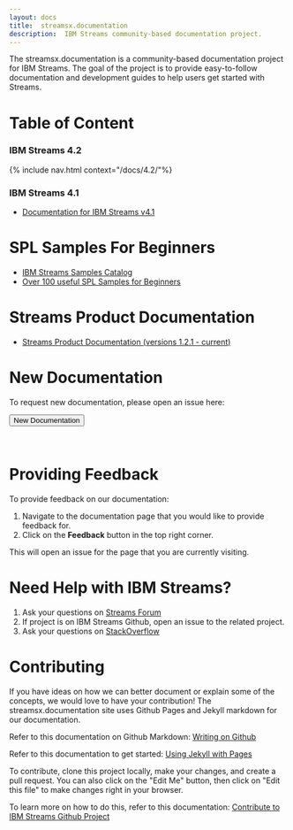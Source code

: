 ```yaml
---
layout: docs
title:  streamsx.documentation
description:  IBM Streams community-based documentation project.  
---
```

The streamsx.documentation is a community-based documentation project for IBM Streams.
The goal of the project is to provide easy-to-follow documentation and development guides to help users get started with Streams.

# Table of Content

### IBM Streams 4.2
{% include nav.html context="/docs/4.2/"%}

### IBM Streams 4.1
* [Documentation for IBM Streams v4.1](/streamsx.documentation/docs/4.1/)

# SPL Samples For Beginners

* [IBM Streams Samples Catalog](https://ibmstreams.github.io/samples)
* [Over 100 useful SPL Samples for Beginners](samples/)

# Streams Product Documentation
* [Streams Product Documentation (versions 1.2.1 - current)](http://www.ibm.com/support/knowledgecenter/SSCRJU/SSCRJU_welcome.html)

# New Documentation

To request new documentation, please open an issue here:

   <form action="https://github.com/IBMStreams/streamsx.documentation/issues/new" target="_blank">
  	  <input type="submit" value="New Documentation">
   </form>
<br>

# Providing Feedback

To provide feedback on our documentation:

1.  Navigate to the documentation page that you would like to provide feedback for.
1.  Click on the **Feedback** button in the top right corner.

This will open an issue for the page that you are currently visiting.  

# Need Help with IBM Streams?

1.  Ask your questions on [Streams Forum](https://developer.ibm.com/answers/smart-spaces/22/streamsdev.html)
2.  If project is on IBM Streams Github, open an issue to the related project.
3.  Ask your questions on [StackOverflow](http://stackoverflow.com/questions/tagged/infosphere-spl)

# Contributing

If you have ideas on how we can better document or explain some of the concepts, we would love to have your contribution!  The streamsx.documentation site uses Github Pages and Jekyll markdown for our documentation.

Refer to this documentation on Github Markdown:  [Writing on Github](https://help.github.com/categories/writing-on-github)

Refer to this documentation to get started:  [Using Jekyll with Pages](https://help.github.com/articles/using-jekyll-with-pages/)  

To contribute, clone this project locally, make your changes, and create a pull request. You can also click on the "Edit Me" button, then click on "Edit this file" to make changes right in your browser.

To learn more on how to do this, refer to this documentation:  [Contribute to IBM Streams Github Project](https://developer.ibm.com/streamsdev/docs/contribute-github-project/)
